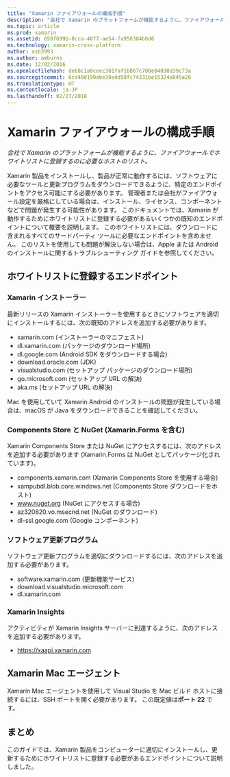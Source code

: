 ```yaml
---
title: "Xamarin ファイアウォールの構成手順"
description: "会社で Xamarin のプラットフォームが機能するように、ファイアウォールでホワイトリストに登録するのに必要なホストのリスト。"
ms.topic: article
ms.prod: xamarin
ms.assetid: 658f699b-8cca-48f7-ae54-fa956384b6d6
ms.technology: xamarin-cross-platform
author: asb3993
ms.author: amburns
ms.date: 12/02/2016
ms.openlocfilehash: de68c1a8ceec381faf1b867c708e04030d39c73a
ms.sourcegitcommit: 6cd40d190abe38edd50fc74331be15324a845a28
ms.translationtype: HT
ms.contentlocale: ja-JP
ms.lasthandoff: 02/27/2018
---
```

# <a name="xamarin-firewall-configuration-instructions"></a>Xamarin ファイアウォールの構成手順

_会社で Xamarin のプラットフォームが機能するように、ファイアウォールでホワイトリストに登録するのに必要なホストのリスト。_

Xamarin 製品をインストールし、製品が正常に動作するには、ソフトウェアに必要なツールと更新プログラムをダウンロードできるように、特定のエンドポイントをアクセス可能にする必要があります。 管理者または会社がファイアウォール設定を厳格にしている場合は、インストール、ライセンス、コンポーネントなどで問題が発生する可能性があります。 このドキュメントでは、Xamarin が動作するためにホワイトリストに登録する必要があるいくつかの既知のエンドポイントについて概要を説明します。 このホワイトリストには、ダウンロードに含まれるすべてのサードパーティ ツールに必要なエンドポイントを含めません。 このリストを使用しても問題が解決しない場合は、Apple または Android のインストールに関するトラブルシューティング ガイドを参照してください。

## <a name="endpoints-to-whitelist"></a>ホワイトリストに登録するエンドポイント

### <a name="xamarin-installer"></a>Xamarin インストーラー

最新リリースの Xamarin インストーラーを使用するときにソフトウェアを適切にインストールするには、次の既知のアドレスを追加する必要があります。

-  xamarin.com (インストーラーのマニフェスト)
-  dl.xamarin.com (パッケージのダウンロード場所)
-  dl.google.com (Android SDK をダウンロードする場合)
-  download.oracle.com (JDK)
-  visualstudio.com (セットアップ パッケージのダウンロード場所)
-  go.microsoft.com (セットアップ URL の解決)
-  aka.ms (セットアップ URL の解決)

Mac を使用していて Xamarin.Android のインストールの問題が発生している場合は、macOS が Java をダウンロードできることを確認してください。


### <a name="components-store-and-nuget-including-xamarinforms"></a>Components Store と NuGet (Xamarin.Forms を含む)

Xamarin Components Store または NuGet にアクセスするには、次のアドレスを追加する必要があります (Xamarin.Forms は NuGet としてパッケージ化されています)。

-  components.xamarin.com (Xamarin Components Store を使用する場合)
-  xampubdl.blob.core.windows.net (Components Store ダウンロードをホスト)
-  www.nuget.org (NuGet にアクセスする場合)
-  az320820.vo.msecnd.net (NuGet のダウンロード)
-  dl-ssl.google.com (Google コンポーネント)


### <a name="software-updates"></a>ソフトウェア更新プログラム

ソフトウェア更新プログラムを適切にダウンロードするには、次のアドレスを追加する必要があります。

-  software.xamarin.com (更新機能サービス)
-  download.visualstudio.microsoft.com
-  dl.xamarin.com

### <a name="xamarin-insights"></a>Xamarin Insights

アクティビティが Xamarin Insights サーバーに到達するように、次のアドレスを追加する必要があります。

* https://xaapi.xamarin.com


## <a name="xamarin-mac-agent"></a>Xamarin Mac エージェント

Xamarin Mac エージェントを使用して Visual Studio を Mac ビルド ホストに接続するには、SSH ポートを開く必要があります。 この既定値は**ポート 22** です。

## <a name="summary"></a>まとめ

このガイドでは、Xamarin 製品をコンピューターに適切にインストールし、更新するためにホワイトリストに登録する必要があるエンドポイントについて説明しました。